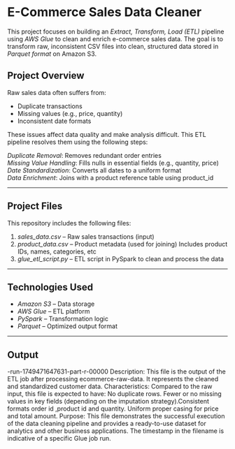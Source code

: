 # E-Commerce Sales Data Cleaner

This project focuses on building an *Extract, Transform, Load (ETL)* pipeline using *AWS Glue* to clean and enrich e-commerce sales data. The goal is to transform raw, inconsistent CSV files into clean, structured data stored in *Parquet format* on Amazon S3.

 ## Project Overview

Raw sales data often suffers from:
- Duplicate transactions
- Missing values (e.g., price, quantity)
- Inconsistent date formats

These issues affect data quality and make analysis difficult. This ETL pipeline resolves them using the following steps:

*Duplicate Removal*: Removes redundant order entries  
*Missing Value Handling*: Fills nulls in essential fields (e.g., quantity, price)  
*Date Standardization*: Converts all dates to a uniform format  
*Data Enrichment*: Joins with a product reference table using product_id  

---

## Project Files

This repository includes the following files:

1. *sales_data.csv* – Raw sales transactions (input)  
2. *product_data.csv* – Product metadata (used for joining) Includes product IDs, names, categories, etc 
3. *glue_etl_script.py* – ETL script in PySpark to clean and process the data  
 

---

## Technologies Used

- *Amazon S3* – Data storage  
- *AWS Glue* – ETL platform  
- *PySpark* – Transformation logic  
- *Parquet* – Optimized output format  

---

## Output

-run-1749471647631-part-r-00000 Description: This file is the output of the ETL job after processing
ecommerce-raw-data. It represents the cleaned and standardized customer data. Characteristics: Compared to the raw input, this file is expected to have: No duplicate rows. Fewer or no missing values in key fields (depending on the imputation strategy).Consistent formats order id ,product id and quantity. Uniform proper casing for price and total amount. Purpose: This file demonstrates the successful execution of the data cleaning pipeline and provides a ready-to-use dataset for analytics and other business applications. The timestamp in the filename is indicative of a specific Glue job run.





